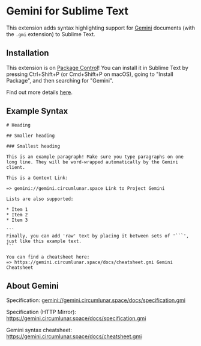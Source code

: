# Gemini for Sublime Text

This extension adds syntax highlighting support for
[Gemini](https://gemini.circumlunar.space/docs/specification.gmi)
documents (with the `.gmi` extension) to Sublime Text.

## Installation

This extension is on [Package Control](https://packagecontrol.io)! You
can install it in Sublime Text by pressing Ctrl+Shift+P (or Cmd+Shift+P
on macOS), going to "Install Package", and then searching for "Gemini".

Find out more details [here](https://packagecontrol.io/packages/Gemini).

## Example Syntax

````gmi
# Heading

## Smaller heading

### Smallest heading

This is an example paragraph! Make sure you type paragraphs on one long line. They will be word-wrapped automatically by the Gemini client.

This is a Gemtext Link:

=> gemini://gemini.circumlunar.space Link to Project Gemini

Lists are also supported:

* Item 1
* Item 2
* Item 3

```
Finally, you can add 'raw' text by placing it between sets of '```',
just like this example text.
```

You can find a cheatsheet here:
=> https://gemini.circumlunar.space/docs/cheatsheet.gmi Gemini Cheatsheet

````

## About Gemini

Specification:
<gemini://gemini.circumlunar.space/docs/specification.gmi>

Specification (HTTP Mirror):
<https://gemini.circumlunar.space/docs/specification.gmi>

Gemini syntax cheatsheet:
<https://gemini.circumlunar.space/docs/cheatsheet.gmi>
